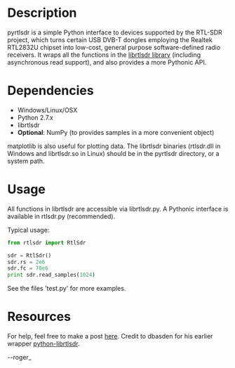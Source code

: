 # Description

pyrtlsdr is a simple Python interface to devices supported by the RTL-SDR project, which turns certain USB DVB-T dongles 
employing the Realtek RTL2832U chipset into low-cost, general purpose software-defined radio receivers. It wraps all the 
functions in the [librtlsdr library](http://sdr.osmocom.org/trac/wiki/rtl-sdr) (including asynchronous read support), 
and also provides a more Pythonic API.

# Dependencies

* Windows/Linux/OSX
* Python 2.7.x
* librtlsdr
* **Optional**: NumPy (to provides samples in a more convenient object)

matplotlib is also useful for plotting data. The librtlsdr binaries (rtlsdr.dll in Windows and librtlsdr.so in Linux) 
should be in the pyrtlsdr directory, or a system path.

# Usage

All functions in librtlsdr are accessible via librtlsdr.py. A Pythonic interface is available in rtlsdr.py (recommended).

Typical usage:

```python
from rtlsdr import RtlSdr

sdr = RtlSdr()
sdr.rs = 2e6
sdr.fc = 70e6
print sdr.read_samples(1024)
```

See the files 'test.py' for more examples.

# Resources

For help, feel free to make a post [here](http://redd.it/skvdi). Credit to dbasden for his earlier wrapper 
[python-librtlsdr](https://github.com/dbasden/python-librtlsdr).

--roger_